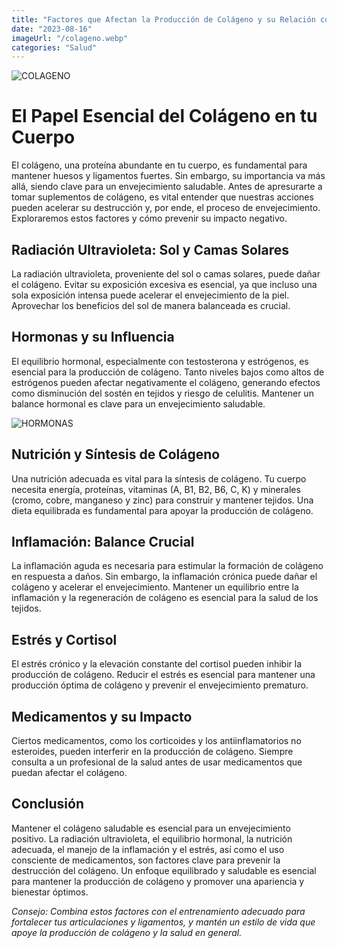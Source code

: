 ```yaml
---
title: "Factores que Afectan la Producción de Colágeno y su Relación con el Envejecimiento"
date: "2023-08-16"
imageUrl: "/colageno.webp"
categories: "Salud"
---
```


![COLAGENO](/colageno.webp)

# El Papel Esencial del Colágeno en tu Cuerpo

El colágeno, una proteína abundante en tu cuerpo, es fundamental para mantener huesos y ligamentos fuertes. Sin embargo, su importancia va más allá, siendo clave para un envejecimiento saludable. Antes de apresurarte a tomar suplementos de colágeno, es vital entender que nuestras acciones pueden acelerar su destrucción y, por ende, el proceso de envejecimiento. Exploraremos estos factores y cómo prevenir su impacto negativo.

## Radiación Ultravioleta: Sol y Camas Solares

La radiación ultravioleta, proveniente del sol o camas solares, puede dañar el colágeno. Evitar su exposición excesiva es esencial, ya que incluso una sola exposición intensa puede acelerar el envejecimiento de la piel. Aprovechar los beneficios del sol de manera balanceada es crucial.

## Hormonas y su Influencia

El equilibrio hormonal, especialmente con testosterona y estrógenos, es esencial para la producción de colágeno. Tanto niveles bajos como altos de estrógenos pueden afectar negativamente el colágeno, generando efectos como disminución del sostén en tejidos y riesgo de celulitis. Mantener un balance hormonal es clave para un envejecimiento saludable.

![HORMONAS](/envejecimiento.webp)

## Nutrición y Síntesis de Colágeno

Una nutrición adecuada es vital para la síntesis de colágeno. Tu cuerpo necesita energía, proteínas, vitaminas (A, B1, B2, B6, C, K) y minerales (cromo, cobre, manganeso y zinc) para construir y mantener tejidos. Una dieta equilibrada es fundamental para apoyar la producción de colágeno.

## Inflamación: Balance Crucial

La inflamación aguda es necesaria para estimular la formación de colágeno en respuesta a daños. Sin embargo, la inflamación crónica puede dañar el colágeno y acelerar el envejecimiento. Mantener un equilibrio entre la inflamación y la regeneración de colágeno es esencial para la salud de los tejidos.

## Estrés y Cortisol

El estrés crónico y la elevación constante del cortisol pueden inhibir la producción de colágeno. Reducir el estrés es esencial para mantener una producción óptima de colágeno y prevenir el envejecimiento prematuro.

## Medicamentos y su Impacto

Ciertos medicamentos, como los corticoides y los antiinflamatorios no esteroides, pueden interferir en la producción de colágeno. Siempre consulta a un profesional de la salud antes de usar medicamentos que puedan afectar el colágeno.

## Conclusión

Mantener el colágeno saludable es esencial para un envejecimiento positivo. La radiación ultravioleta, el equilibrio hormonal, la nutrición adecuada, el manejo de la inflamación y el estrés, así como el uso consciente de medicamentos, son factores clave para prevenir la destrucción del colágeno. Un enfoque equilibrado y saludable es esencial para mantener la producción de colágeno y promover una apariencia y bienestar óptimos.

*Consejo: Combina estos factores con el entrenamiento adecuado para fortalecer tus articulaciones y ligamentos, y mantén un estilo de vida que apoye la producción de colágeno y la salud en general.*

